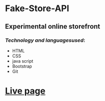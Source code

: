 # Fake-Store-API

## **Experimental online storefront**



### *Technology and languages ​​used*:
- HTML
- CSS
- java script
- Bootstrap
- Git

# [Live page](https://omarhassouna-ps.github.io/Fake-Store-API/)